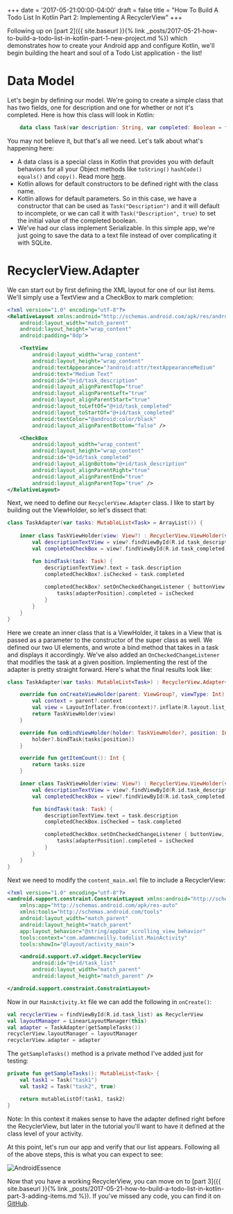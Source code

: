 +++
date = '2017-05-21:00:00-04:00'
draft = false
title = "How To Build A Todo List In Kotlin Part 2: Implementing A RecyclerView"
+++

Following up on [part 2]({{ site.baseurl }}{% link _posts/2017-05-21-how-to-build-a-todo-list-in-kotlin-part-1-new-project.md %}) which demonstrates how to create your Android app and configure Kotlin, we'll begin building the heart and soul of a Todo List application - the list!

<!--more-->

# Data Model

Let's begin by defining our model. We're going to create a simple class that has two fields, one for description and one for whether or not it's completed. Here is how this class will look in Kotlin:

```kotlin
    data class Task(var description: String, var completed: Boolean = false) : Serializable
```

You may not believe it, but that's all we need. Let's talk about what's happening here:

* A data class is a special class in Kotlin that provides you with default behaviors for all your Object methods like `toString()` `hashCode()` `equals()` and `copy()`. Read more [here](https://kotlinlang.org/docs/reference/data-classes.html).
* Kotlin allows for default constructors to be defined right with the class name.
* Kotlin allows for default parameters. So in this case, we have a constructor that can be used as `Task("Description")` and it will default to incomplete, or we can call it with `Task("Description", true)` to set the initial value of the completed boolean.
* We've had our class implement Serializable. In this simple app, we're just going to save the data to a text file instead of over complicating it with SQLite.

# RecyclerView.Adapter

We can start out by first defining the XML layout for one of our list items. We'll simply use a TextView and a CheckBox to mark completion:

```xml
<?xml version="1.0" encoding="utf-8"?>
<RelativeLayout xmlns:android="http://schemas.android.com/apk/res/android"
    android:layout_width="match_parent"
    android:layout_height="wrap_content"
    android:padding="8dp">

    <TextView
        android:layout_width="wrap_content"
        android:layout_height="wrap_content"
        android:textAppearance="?android:attr/textAppearanceMedium"
        android:text="Medium Text"
        android:id="@+id/task_description"
        android:layout_alignParentTop="true"
        android:layout_alignParentLeft="true"
        android:layout_alignParentStart="true"
        android:layout_toLeftOf="@+id/task_completed"
        android:layout_toStartOf="@+id/task_completed"
        android:textColor="@android:color/black"
        android:layout_alignParentBottom="false" />

    <CheckBox
        android:layout_width="wrap_content"
        android:layout_height="wrap_content"
        android:id="@+id/task_completed"
        android:layout_alignBottom="@+id/task_description"
        android:layout_alignParentRight="true"
        android:layout_alignParentEnd="true"
        android:layout_alignParentTop="true" />
</RelativeLayout>
```

Next, we need to define our `RecyclerView.Adapter` class. I like to start by building out the ViewHolder, so let's dissect that:

```kotlin
class TaskAdapter(var tasks: MutableList<Task> = ArrayList()) {
    
    inner class TaskViewHolder(view: View?) : RecyclerView.ViewHolder(view) {
        val descriptionTextView = view?.findViewById(R.id.task_description) as? TextView
        val completedCheckBox = view?.findViewById(R.id.task_completed) as? CheckBox

        fun bindTask(task: Task) {
            descriptionTextView?.text = task.description
            completedCheckBox?.isChecked = task.completed
            
            completedCheckBox?.setOnCheckedChangeListener { buttonView, isChecked -> 
                tasks[adapterPosition].completed = isChecked
            }
        }
    }
}
```

Here we create an inner class that is a ViewHolder, it takes in a View that is passed as a parameter to the constructor of the super class as well. We defined our two UI elements, and wrote a bind method that takes in a task and displays it accordingly. We've also added an `OnCheckedChangeListener` that modifies the task at a given position. Implementing the rest of the adapter is pretty straight forward. Here's what the final results look like:

```kotlin
class TaskAdapter(var tasks: MutableList<Task>) : RecyclerView.Adapter<TaskAdapter.TaskViewHolder>() {

    override fun onCreateViewHolder(parent: ViewGroup?, viewType: Int): TaskViewHolder {
        val context = parent?.context
        val view = LayoutInflater.from(context)?.inflate(R.layout.list_item_task, parent, false)
        return TaskViewHolder(view)
    }

    override fun onBindViewHolder(holder: TaskViewHolder?, position: Int) {
        holder?.bindTask(tasks[position])
    }

    override fun getItemCount(): Int {
        return tasks.size
    }

    inner class TaskViewHolder(view: View?) : RecyclerView.ViewHolder(view) {
        val descriptionTextView = view?.findViewById(R.id.task_description) as TextView
        val completedCheckBox = view?.findViewById(R.id.task_completed) as CheckBox

        fun bindTask(task: Task) {
            descriptionTextView.text = task.description
            completedCheckBox.isChecked = task.completed

            completedCheckBox.setOnCheckedChangeListener { buttonView, isChecked ->
                tasks[adapterPosition].completed = isChecked
            }
        }
    }
}
```

Next we need to modify the `content_main.xml` file to include a RecyclerView:

```xml
<?xml version="1.0" encoding="utf-8"?>
<android.support.constraint.ConstraintLayout xmlns:android="http://schemas.android.com/apk/res/android"
    xmlns:app="http://schemas.android.com/apk/res-auto"
    xmlns:tools="http://schemas.android.com/tools"
    android:layout_width="match_parent"
    android:layout_height="match_parent"
    app:layout_behavior="@string/appbar_scrolling_view_behavior"
    tools:context="com.adammcneilly.todolist.MainActivity"
    tools:showIn="@layout/activity_main">

    <android.support.v7.widget.RecyclerView
        android:id="@+id/task_list"
        android:layout_width="match_parent"
        android:layout_height="match_parent" />

</android.support.constraint.ConstraintLayout>
```

Now in our `MainActivity.kt` file we can add the following in `onCreate()`:

```kotlin
val recyclerView = findViewById(R.id.task_list) as RecyclerView
val layoutManager = LinearLayoutManager(this)
val adapter = TaskAdapter(getSampleTasks())
recyclerView.layoutManager = layoutManager
recyclerView.adapter = adapter
```

The `getSampleTasks()` method is a private method I've added just for testing:

```kotlin
private fun getSampleTasks(): MutableList<Task> {
    val task1 = Task("task1")
    val task2 = Task("task2", true)

    return mutableListOf(task1, task2)
}
```

Note: In this context it makes sense to have the adapter defined right before the RecyclerView, but later in the tutorial you'll want to have it defined at the class level of your activity.

At this point, let's run our app and verify that our list appears. Following all of the above steps, this is what you can expect to see:

![AndroidEssence](/images/kotlin/todo-1.png)

Now that you have a working RecyclerView, you can move on to [part 3]({{ site.baseurl }}{% link _posts/2017-05-21-how-to-build-a-todo-list-in-kotlin-part-3-adding-items.md %}). If you've missed any code, you can find it on [GitHub](http://github.com/AdamMc331/todo-kotlin).